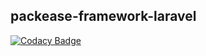 packease-framework-laravel
------

[![Codacy Badge](https://api.codacy.com/project/badge/Grade/d155f4d6a0ee491ea37564537d95d4e2)](https://www.codacy.com/app/jerome.chan369/packease-framework-laravel?utm_source=github.com&amp;utm_medium=referral&amp;utm_content=packease/packease-framework-laravel&amp;utm_campaign=Badge_Grade)
